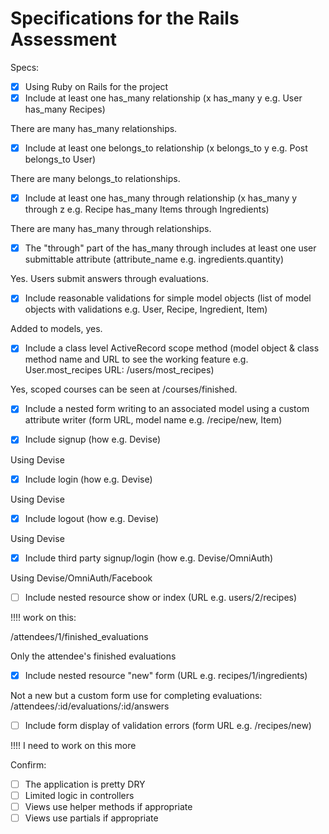 # Specifications for the Rails Assessment

Specs:
- [x] Using Ruby on Rails for the project
- [x] Include at least one has_many relationship (x has_many y e.g. User has_many Recipes)

There are many has_many relationships.

- [x] Include at least one belongs_to relationship (x belongs_to y e.g. Post belongs_to User)

There are many belongs_to relationships.

- [x] Include at least one has_many through relationship (x has_many y through z e.g. Recipe has_many Items through Ingredients)

There are many has_many through relationships.

- [x] The "through" part of the has_many through includes at least one user submittable attribute (attribute_name e.g. ingredients.quantity)

Yes. Users submit answers through evaluations.

- [x] Include reasonable validations for simple model objects (list of model objects with validations e.g. User, Recipe, Ingredient, Item)

Added to models, yes.

- [x] Include a class level ActiveRecord scope method (model object & class method name and URL to see the working feature e.g. User.most_recipes URL: /users/most_recipes)

Yes, scoped courses can be seen at /courses/finished.

- [x] Include a nested form writing to an associated model using a custom attribute writer (form URL, model name e.g. /recipe/new, Item)

- [x] Include signup (how e.g. Devise)

Using Devise

- [x] Include login (how e.g. Devise)

Using Devise

- [x] Include logout (how e.g. Devise)

Using Devise

- [x] Include third party signup/login (how e.g. Devise/OmniAuth)

Using Devise/OmniAuth/Facebook

- [ ] Include nested resource show or index (URL e.g. users/2/recipes)

!!!! work on this:

/attendees/1/finished_evaluations

Only the attendee's finished evaluations

- [x] Include nested resource "new" form (URL e.g. recipes/1/ingredients)

Not a new but a custom form use for completing evaluations: /attendees/:id/evaluations/:id/answers

- [ ] Include form display of validation errors (form URL e.g. /recipes/new)

!!!! I need to work on this more

Confirm:
- [ ] The application is pretty DRY
- [ ] Limited logic in controllers
- [ ] Views use helper methods if appropriate
- [ ] Views use partials if appropriate
